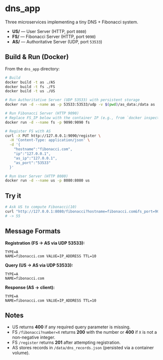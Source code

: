 # dns_app

Three microservices implementing a tiny DNS + Fibonacci system.

- **US/** — User Server (HTTP, port `8080`)
- **FS/** — Fibonacci Server (HTTP, port `9090`)
- **AS/** — Authoritative Server (UDP, port `53533`)

## Build & Run (Docker)

From the `dns_app` directory:

```bash
# Build
docker build -t as ./AS
docker build -t fs ./FS
docker build -t us ./US

# Run Authoritative Server (UDP 53533) with persistent storage
docker run -d --name as -p 53533:53533/udp -v $(pwd)/as_data:/data as

# Run Fibonacci Server (HTTP 9090)
# Replace FS_IP below with the container IP (e.g., from `docker inspect fs`) or publish 9090
docker run -d --name fs -p 9090:9090 fs

# Register FS with AS
curl -X PUT http://127.0.0.1:9090/register \
  -H 'Content-Type: application/json' \
  -d '{
    "hostname":"fibonacci.com",
    "ip":"127.0.0.1",
    "as_ip":"127.0.0.1",
    "as_port":"53533"
  }'

# Run User Server (HTTP 8080)
docker run -d --name us -p 8080:8080 us
```

## Try it

```bash
# Ask US to compute Fibonacci(10)
curl "http://127.0.0.1:8080/fibonacci?hostname=fibonacci.com&fs_port=9090&number=10&as_ip=127.0.0.1&as_port=53533"
# -> 55
```

## Message Formats

**Registration (FS -> AS via UDP 53533):**
```
TYPE=A
NAME=fibonacci.com VALUE=IP_ADDRESS TTL=10
```

**Query (US -> AS via UDP 53533):**
```
TYPE=A
NAME=fibonacci.com
```

**Response (AS -> client):**
```
TYPE=A
NAME=fibonacci.com VALUE=IP_ADDRESS TTL=10
```

## Notes

- US returns **400** if any required query parameter is missing.
- FS `/fibonacci?number=X` returns **200** with the number or **400** if `X` is not a non-negative integer.
- FS `/register` returns **201** after attempting registration.
- AS stores records in `/data/dns_records.json` (persisted via a container volume).
```